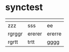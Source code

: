 # synctest

<table data-view="cards"><thead><tr><th></th><th></th><th></th></tr></thead><tbody><tr><td>zzz</td><td>sss</td><td>ee</td></tr><tr><td>rgrggr</td><td>ererer</td><td>ererre</td></tr><tr><td>rgrtt</td><td>trtt</td><td>gggg</td></tr></tbody></table>
